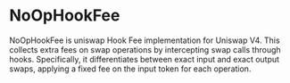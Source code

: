 # NoOpHookFee

NoOpHookFee is uniswap Hook Fee implementation for Uniswap V4. This collects extra fees on swap operations by intercepting swap calls through hooks. Specifically, it differentiates between exact input and exact output swaps, applying a fixed fee on the input token for each operation.